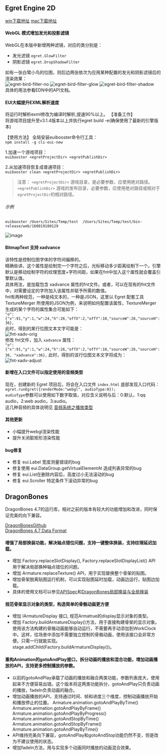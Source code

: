 


## Egret Engine 2D    

[win下载地址](http://www.egret.com/api/download/index?app=EgretEngine&v=3.1.4&f=edn&ext=exe)
[mac下载地址](http://www.egret.com/api/download/index?app=EgretEngine&v=3.1.4&f=edn&ext=dmg)

#### WebGL 模式增加发光和投影滤镜   
WebGL在本版中新增两种滤镜，对应的类分别是：
* 发光滤镜 `egret.GlowFilter`   
* 阴影滤镜 `egret.DropShadowFilter`   

如有一张白鹭小鸟的位图，则后边两张依次为应用某种配置的发光和阴影滤镜后的渲染效果：     
![egret-bird-filter-no][]    ![egret-bird-filter-glow][]    ![egret-bird-filter-shadow][]   
具体的用法参看EDN中的API文档。

#### EUI大幅提升EXML解析速度

将运行时解析exml修改为编译时解析,提速90%以上。
【准备工作】   
将游戏项目提升至v3.1.4版本以上并执行egret build -e(确保使用了最新的引擎版本)

【使用方法】
全局安装euibooster命令行工具：   
```npm install -g cli-eui-new```

1.加速一个游戏项目：   
```euibooster <egretProjectDir> <egretPublishDir>```

2.从加速项目恢复成普通项目：    
```euibooster clean <egretProjectDir> <egretPublishDir>```

>注意： `<egretProjectDir>` 游戏目录，是必要参数，应使用绝对路径。   
`<egretPublishDir>` 游戏的发布目录，必要参数，应使用绝对路径或相对于`egretProjectDir`的相对路径。    

###### 示例

```euibooster /Users/Sites/Temp/test  /Users/Sites/Temp/test/bin-release/web/160819180129```


![image](57b6df305dc85.png)

#### BitmapText 支持 xadvance    
该特性是控制位图字体的字符间偏移的。   
精确些讲，这个属性是绘制完一个字符之后，光标移动多少距离绘制下一个。引擎默认是移动绘制字符的纹理宽度+字符间距，如果在fnt中加入这个属性就会覆盖引擎默认值。   
具体用法，是加载包含 xadvance 属性的fnt文件。或者，可以在现有的fnt文件中，对需要设定的字符加入该属性并赋予所需的数值。  
fnt有两种规范，一种是纯文本的，一种是JSON，这里以 Egret 配套工具 TextureMerger 所使用的JSON为例，来说明如何配置该属性，TextureMerger 生成的某个字符的属性集合可能如下：   
`"o":{"x":91,"y":1,"w":24,"h":26,"offX":2,"offY":10,"sourceW":26,"sourceH":36},`      
此时，得到的某行位图文本文字可能是：   
![fnt-xadv-orig][]   
修改 fnt文件，加入 `xadvance` 属性：   
```"o":{"x":91,"y":1,"w":24,"h":26,"offX":2,"offY":10,"sourceW":26,"sourceH":36, "xadvance":36},```
此时，得到的该行位图文本文字将成为：   
![fnt-xadv-adjust][]   

#### 新增在入口文件可以指定使用的音频类型     
现在，创建新的 Egret 项目后，将会在入口文件 `index.html` 底部发现入口代码：   
```egret.runEgret({renderMode:"webgl", audioType:0});```    
`audioType`参数可以使用如下数字取值，对应含义说明与后：0:默认，1:qq audio，2:web audio，3:audio。    
这几种音频的具体说明见 [音频系统之播放类型](http://edn.egret.com/cn/docs/page/156#播放类型)   


#### 其他更新
* 小幅提升webgl渲染性能
* 提升关闭脏矩形渲染性能

#### bug修复
* 修复 eui.Label 宽度测量错误的bug
* 修复使用 eui.DataGroup.getVirtualElementAt 造成列表异常的bug
* 修复 eui.List在删除内容后，高度过小无法滚动的bug
* 修复 eui.Scroller 特定条件下滚动异常的bug



## DragonBones    
DragonBones 4.7的运行库，相对之前的版本有较大的功能增加和改进，同时保证完美的向下兼容。   
<!-- 全新的 TypeScript / JavaScript、ActionScript、C++ 的运行库支持，支持 DragonBones 4.5数据格式的全部功能。-->
[DragonBonesGithub ](https://github.com/DragonBones)     
[DragonBones 4.7 Data Format](https://github.com/DragonBones/DragonBonesAS/blob/master/docs/DragonBones%204.5%20%E6%95%B0%E6%8D%AE%E6%A0%BC%E5%BC%8F%E6%A0%87%E5%87%86%E8%AF%B4%E6%98%8E.md)
 
#### 增强了局部换装功能，解决轴点错位问题，支持一键整体换装，支持纹理延迟加载。
* 增加 Factory.replaceSlotDisplay(), Factory.replaceSlotDisplayList() API 用于解决局部换种轴点错位的问题。
* 增加 Armature.replaceTexture() API，用于实现替换整个骨架的贴图。
* 增加骨架脱离贴图运行机制，可以实现贴图延时加载，动画边运行，贴图边加载。
* 具体的使用文档可以参见[APISpec](http://edn.egret.com/cn/apidoc/)和[DragonBones局部换装与全局换装](http://edn.egret.com/cn/docs/page/1034)

#### 规范骨架显示对象的类型，构造简单的骨骼动画更方便
* 增加 IArmatureDisplay 接口, 规范Armatrue的display显示对象的类型。
* 增加 Factory.buildArmatureDisplay()方法，用于直接构建骨架的显示对象。使用该方法构建的骨骼动画能够自动运行，不需要再手动添加到WorkClock中。这样，往场景中添加不需要独立控制的骨骼动画，使用该接口会非常方便。只需一行就能实现。
stage.addChild(Factory.buildArmatureDisplay())。

#### 重构Animation的gotoAndPlay接口，拆分动画的播放和混合功能，增加动画播放的API，支持更多控制播放的参数。
* 以前的gotoAndPlay承载了动画的播放和融合两类功能，参数列表庞大，使用起来不方便容易出错。这个版本将这两类功能拆分，gotoAndPlay只负责动画的播放，fadeIn负责动画的融合。
* 增加动画播放的API，支持通过时间、帧和进度三个维度，控制动画播放开始和播放停止的位置。
Armature.animation.gotoAndPlayByTime()
Armature.animation.gotoAndPlayByFrame()
Armature.animation.gotoAndPlayByProgress()
Armature.animation.gotoAndStopByTime()
Armature.animation.gotoAndStopByFrame()
Armature.animation.gotoAndPlayByTime()
* API维持完美向下兼容，gotoAndPlay和gotoAndStop功能仍然不变，但是改为不建议使用的状态。
* 增加fadeIn方法，用与实现多个动画同时播放的动画混合效果。



[egret-bird-filter-glow]: 578349b5b7f94.png
[egret-bird-filter-no]: 578349b5eb53c.png
[egret-bird-filter-shadow]: 578349b5ccdbc.png

[fnt-xadv-orig]: 578349b5d5c2d.jpg
[fnt-xadv-adjust]: 578349b5a4f83.jpg

[3d-waterWave]: 578349b594649.jpg


<!--Engine2D/releaseNote/egret-3-1-4/-->